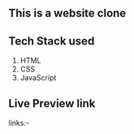 ## This is a website clone
## Tech Stack used
1. HTML
2. CSS
3. JavaScript

## Live Preview link
links:- 